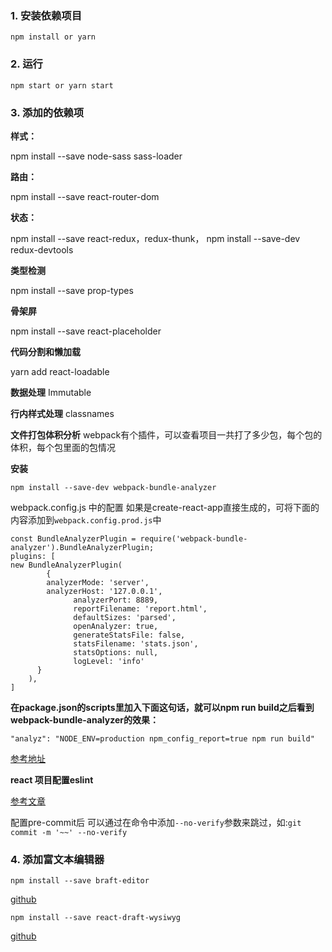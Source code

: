 
### 1. 安装依赖项目

```
npm install or yarn
```

### 2. 运行

```
npm start or yarn start
```

### 3. 添加的依赖项


**样式：**

npm install --save node-sass sass-loader

**路由：**  

npm install --save react-router-dom

**状态：**  

npm install --save react-redux，redux-thunk，
npm install --save-dev redux-devtools

**类型检测**

npm install --save prop-types

**骨架屏**

npm install --save react-placeholder

**代码分割和懒加载**

yarn add react-loadable

**数据处理**
Immutable

**行内样式处理**
classnames


**文件打包体积分析**
webpack有个插件，可以查看项目一共打了多少包，每个包的体积，每个包里面的包情况

**安装**
```
npm install --save-dev webpack-bundle-analyzer
```
webpack.config.js 中的配置
如果是create-react-app直接生成的，可将下面的内容添加到`webpack.config.prod.js`中

```
const BundleAnalyzerPlugin = require('webpack-bundle-analyzer').BundleAnalyzerPlugin;
plugins: [
new BundleAnalyzerPlugin(
   		{
        analyzerMode: 'server',
        analyzerHost: '127.0.0.1',
			  analyzerPort: 8889,
			  reportFilename: 'report.html',
			  defaultSizes: 'parsed',
			  openAnalyzer: true,
			  generateStatsFile: false,
			  statsFilename: 'stats.json',
			  statsOptions: null,
			  logLevel: 'info'
      }
   	),
]
```

**在package.json的scripts里加入下面这句话，就可以npm run build之后看到webpack-bundle-analyzer的效果：**

`"analyz": "NODE_ENV=production npm_config_report=true npm run build"`

[参考地址](https://www.npmjs.com/package/webpack-bundle-analyzer)


**react 项目配置eslint**

[参考文章](https://juejin.im/post/58ff0de18d6d810058a69a26)

配置pre-commit后 可以通过在命令中添加`--no-verify`参数来跳过，如:`git commit -m '~~' --no-verify`


### 4. 添加富文本编辑器

`npm install --save braft-editor`

[github](https://github.com/margox/braft-editor)

`npm install --save react-draft-wysiwyg`

[github](https://github.com/jpuri/react-draft-wysiwyg)
